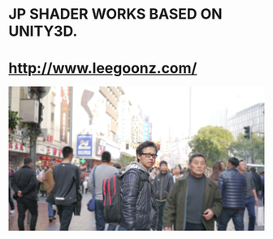 # JP SHADER WORKS BASED ON UNITY3D.

# http://www.leegoonz.com/

![](/assets/16299618_733915190092925_3980556846281627454_o.jpg)



